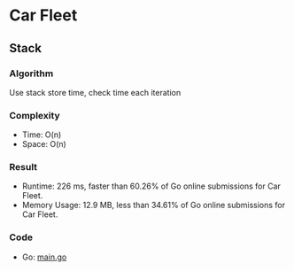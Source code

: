 # Car Fleet
## Stack
### Algorithm
Use stack store time, check time each iteration
### Complexity
- Time: O(n)
- Space: O(n)
### Result
- Runtime: 226 ms, faster than 60.26% of Go online submissions for Car Fleet.
- Memory Usage: 12.9 MB, less than 34.61% of Go online submissions for Car Fleet.
### Code
- Go: [main.go](#maingo)
